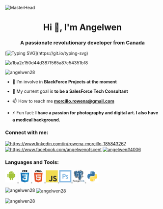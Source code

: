 ![MasterHead](https://1.bp.blogspot.com/-7A4WynwLsMw/XbBpCXG8fHI/AAAAAAAAMt4/uOa1bpLskYgrwGbllhSu2SDj_Mig8SXJQCLcBGAsYHQ/s1600/2000_600px.gif)



<h1 align="center">Hi 👋, I'm Angelwen</h1>
<h3 align="center">A passionate revolutionary developer from Canada</h3>

[![Typing SVG](https://readme-typing-svg.demolab.com/?lines=❤️❤️❤️❤️❤️❤️Welcome!;❤️❤️❤️❤️Thanks+for+the+visit.)](https://git.io/typing-svg)


![a1ba2c150d44d387f565a87c54351bf8](https://github.com/Angelwen28/Angelwen28/assets/144964091/68970197-3e3f-448c-8086-8b5d5a12ea37)


<p align="left"> <img src="https://komarev.com/ghpvc/?username=angelwen28&label=Profile%20views&color=0e75b6&style=flat" alt="angelwen28" /> </p>

- 🔭 I’m involve in **BlackForce Projects at the moment**

- 🌱 My current goal is **to be a SalesForce Tech Consultant**

- 📫 How to reach me **morcillo.rowena@gmail.com**

- ⚡ Fun fact: **I have a passion for photography and digital art. I also have a medical background.**

<h3 align="left">Connect with me:</h3>
<p align="left">
<a href="https://linkedin.com/in/https://www.linkedin.com/in/rowena-morcillo-185843267" target="blank"><img align="center" src="https://raw.githubusercontent.com/rahuldkjain/github-profile-readme-generator/master/src/images/icons/Social/linked-in-alt.svg" alt="https://www.linkedin.com/in/rowena-morcillo-185843267" height="30" width="40" /></a>
<a href="https://fb.com/https://www.facebook.com/angelwenofscent" target="blank"><img align="center" src="https://raw.githubusercontent.com/rahuldkjain/github-profile-readme-generator/master/src/images/icons/Social/facebook.svg" alt="https://www.facebook.com/angelwenofscent" height="30" width="40" /></a>
<a href="https://discord.gg/angelwen#4006" target="blank"><img align="center" src="https://raw.githubusercontent.com/rahuldkjain/github-profile-readme-generator/master/src/images/icons/Social/discord.svg" alt="angelwen#4006" height="30" width="40" /></a>
</p>

<h3 align="left">Languages and Tools:</h3>
<p align="left"> <a href="https://developer.android.com" target="_blank" rel="noreferrer"> <img src="https://raw.githubusercontent.com/devicons/devicon/master/icons/android/android-original-wordmark.svg" alt="android" width="40" height="40"/> </a> <a href="https://www.w3schools.com/css/" target="_blank" rel="noreferrer"> <img src="https://raw.githubusercontent.com/devicons/devicon/master/icons/css3/css3-original-wordmark.svg" alt="css3" width="40" height="40"/> </a> <a href="https://www.w3.org/html/" target="_blank" rel="noreferrer"> <img src="https://raw.githubusercontent.com/devicons/devicon/master/icons/html5/html5-original-wordmark.svg" alt="html5" width="40" height="40"/> </a> <a href="https://developer.mozilla.org/en-US/docs/Web/JavaScript" target="_blank" rel="noreferrer"> <img src="https://raw.githubusercontent.com/devicons/devicon/master/icons/javascript/javascript-original.svg" alt="javascript" width="40" height="40"/> </a> <a href="https://www.photoshop.com/en" target="_blank" rel="noreferrer"> <img src="https://raw.githubusercontent.com/devicons/devicon/master/icons/photoshop/photoshop-line.svg" alt="photoshop" width="40" height="40"/> </a> <a href="https://www.postgresql.org" target="_blank" rel="noreferrer"> <img src="https://raw.githubusercontent.com/devicons/devicon/master/icons/postgresql/postgresql-original-wordmark.svg" alt="postgresql" width="40" height="40"/> </a> <a href="https://www.python.org" target="_blank" rel="noreferrer"> <img src="https://raw.githubusercontent.com/devicons/devicon/master/icons/python/python-original.svg" alt="python" width="40" height="40"/> </a> </p>

<p><img align="left" src="https://github-readme-stats.vercel.app/api/top-langs?username=angelwen28&show_icons=true&locale=en&layout=compact" alt="angelwen28" /></p>

<p>&nbsp;<img align="center" src="https://github-readme-stats.vercel.app/api?username=angelwen28&show_icons=true&locale=en" alt="angelwen28" /></p>

<p><img align="center" src="https://github-readme-streak-stats.herokuapp.com/?user=angelwen28&" alt="angelwen28" /></p>
